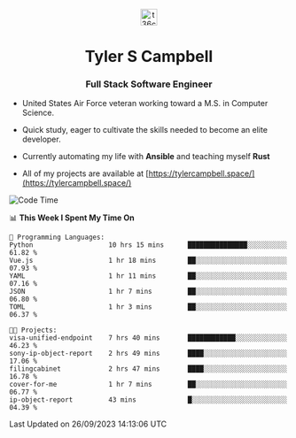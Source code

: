 <p align="center">
<a href="https://www.linkedin.com/in/t36campbell" target="blank"><img align="center" src="https://ik.imagekit.io/t36campbell/Portfolio/linkedin.png.original_m8bbGgPh6.png" alt="t36campbell" height="30" width="30" /></a>
</p>
<h1 align="center">Tyler S Campbell</h1>
<h3 align="center">Full Stack Software Engineer</h3>

* United States Air Force veteran working toward a M.S. in Computer Science.

* Quick study, eager to cultivate the skills needed to become an elite developer.

* Currently automating my life with **Ansible** and teaching myself **Rust**

* All of my projects are available at [https://tylercampbell.space/](https://tylercampbell.space/)

<!--START_SECTION:waka-->
![Code Time](http://img.shields.io/badge/Code%20Time-2%2C838%20hrs%2023%20mins-blue)

📊 **This Week I Spent My Time On** 

```text
💬 Programming Languages: 
Python                   10 hrs 15 mins      ███████████████░░░░░░░░░░   61.82 % 
Vue.js                   1 hr 18 mins        ██░░░░░░░░░░░░░░░░░░░░░░░   07.93 % 
YAML                     1 hr 11 mins        ██░░░░░░░░░░░░░░░░░░░░░░░   07.16 % 
JSON                     1 hr 7 mins         ██░░░░░░░░░░░░░░░░░░░░░░░   06.80 % 
TOML                     1 hr 3 mins         ██░░░░░░░░░░░░░░░░░░░░░░░   06.37 % 

🐱‍💻 Projects: 
visa-unified-endpoint    7 hrs 40 mins       ████████████░░░░░░░░░░░░░   46.23 % 
sony-ip-object-report    2 hrs 49 mins       ████░░░░░░░░░░░░░░░░░░░░░   17.06 % 
filingcabinet            2 hrs 47 mins       ████░░░░░░░░░░░░░░░░░░░░░   16.78 % 
cover-for-me             1 hr 7 mins         ██░░░░░░░░░░░░░░░░░░░░░░░   06.77 % 
ip-object-report         43 mins             █░░░░░░░░░░░░░░░░░░░░░░░░   04.39 % 
```


 Last Updated on 26/09/2023 14:13:06 UTC
<!--END_SECTION:waka-->
